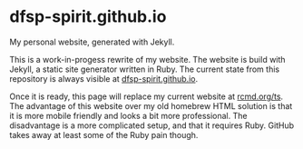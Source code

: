 # dfsp-spirit.github.io
My personal website, generated with Jekyll.

This is a work-in-progess rewrite of my website. The website is build with Jekyll, a static site generator written in Ruby. The current state from this repository is always visible at [dfsp-spirit.github.io](https://dfsp-spirit.github.io/).

Once it is ready, this page will replace my current website at [rcmd.org/ts](https://rcmd.org/ts/). The advantage of this website over my old homebrew HTML solution is that it is more mobile friendly and looks a bit more professional. The disadvantage is a more complicated setup, and that it requires Ruby. GitHub takes away at least some of the Ruby pain though.
